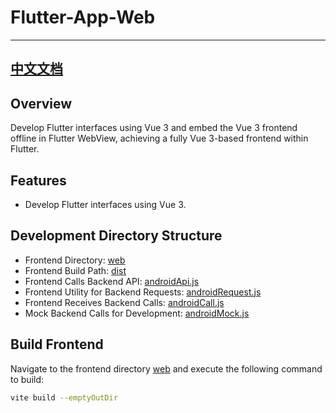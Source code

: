# Flutter-App-Web

---
[中文文档](README.md)
---

## Overview

Develop Flutter interfaces using Vue 3 and embed the Vue 3 frontend offline in Flutter WebView, achieving a fully Vue 3-based frontend within Flutter.

## Features

- Develop Flutter interfaces using Vue 3.

## Development Directory Structure

- Frontend Directory: [web](web)
- Frontend Build Path: [dist](dist)
- Frontend Calls Backend API: [androidApi.js](web/src/android/androidApi.js)
- Frontend Utility for Backend Requests: [androidRequest.js](web/src/utils/androidRequest.js)
- Frontend Receives Backend Calls: [androidCall.js](web/src/android/androidCall.js)
- Mock Backend Calls for Development: [androidMock.js](web/src/android/androidMock.js)

## Build Frontend

Navigate to the frontend directory [web](web) and execute the following command to build:

```sh
vite build --emptyOutDir
